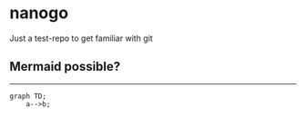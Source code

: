 # nanogo
Just a test-repo to get familiar with git

## Mermaid possible?
---
```mermaid
graph TD;
    a-->b;
```

